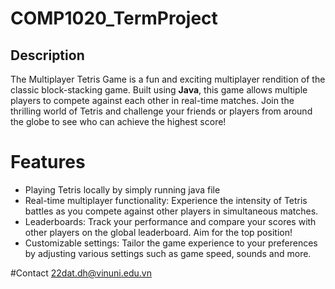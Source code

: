 # COMP1020_TermProject

## Description

The Multiplayer Tetris Game is a fun and exciting multiplayer rendition of the classic block-stacking game. Built using **Java**, this game allows multiple players to compete against each other in real-time matches. Join the thrilling world of Tetris and challenge your friends or players from around the globe to see who can achieve the highest score!

# Features
- Playing Tetris locally by simply running java file
- Real-time multiplayer functionality: Experience the intensity of Tetris battles as you compete against other players in simultaneous matches.
- Leaderboards: Track your performance and compare your scores with other players on the global leaderboard. Aim for the top position!
- Customizable settings: Tailor the game experience to your preferences by adjusting various settings such as game speed, sounds and more.

#Contact
22dat.dh@vinuni.edu.vn
